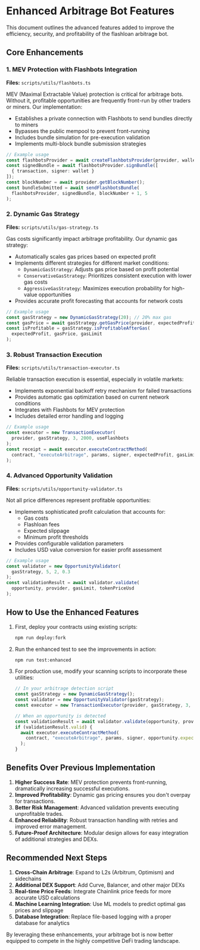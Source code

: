 # Enhanced Arbitrage Bot Features

This document outlines the advanced features added to improve the efficiency, security, and profitability of the flashloan arbitrage bot.

## Core Enhancements

### 1. MEV Protection with Flashbots Integration

**Files:** `scripts/utils/flashbots.ts`

MEV (Maximal Extractable Value) protection is critical for arbitrage bots. Without it, profitable opportunities are frequently front-run by other traders or miners. Our implementation:

- Establishes a private connection with Flashbots to send bundles directly to miners
- Bypasses the public mempool to prevent front-running
- Includes bundle simulation for pre-execution validation
- Implements multi-block bundle submission strategies

```typescript
// Example usage
const flashbotsProvider = await createFlashbotsProvider(provider, wallet, 'mainnet');
const signedBundle = await flashbotsProvider.signBundle([
  { transaction, signer: wallet }
]);
const blockNumber = await provider.getBlockNumber();
const bundleSubmitted = await sendFlashbotsBundle(
  flashbotsProvider, signedBundle, blockNumber + 1, 5
);
```

### 2. Dynamic Gas Strategy

**Files:** `scripts/utils/gas-strategy.ts`

Gas costs significantly impact arbitrage profitability. Our dynamic gas strategy:

- Automatically scales gas prices based on expected profit
- Implements different strategies for different market conditions:
  - `DynamicGasStrategy`: Adjusts gas price based on profit potential
  - `ConservativeGasStrategy`: Prioritizes consistent execution with lower gas costs
  - `AggressiveGasStrategy`: Maximizes execution probability for high-value opportunities
- Provides accurate profit forecasting that accounts for network costs

```typescript
// Example usage
const gasStrategy = new DynamicGasStrategy(20); // 20% max gas
const gasPrice = await gasStrategy.getGasPrice(provider, expectedProfit);
const isProfitable = gasStrategy.isProfitableAfterGas(
  expectedProfit, gasPrice, gasLimit
);
```

### 3. Robust Transaction Execution

**Files:** `scripts/utils/transaction-executor.ts`

Reliable transaction execution is essential, especially in volatile markets:

- Implements exponential backoff retry mechanism for failed transactions
- Provides automatic gas optimization based on current network conditions
- Integrates with Flashbots for MEV protection
- Includes detailed error handling and logging

```typescript
// Example usage
const executor = new TransactionExecutor(
  provider, gasStrategy, 3, 2000, useFlashbots
);
const receipt = await executor.executeContractMethod(
  contract, "executeArbitrage", params, signer, expectedProfit, gasLimit
);
```

### 4. Advanced Opportunity Validation

**Files:** `scripts/utils/opportunity-validator.ts`

Not all price differences represent profitable opportunities:

- Implements sophisticated profit calculation that accounts for:
  - Gas costs
  - Flashloan fees
  - Expected slippage
  - Minimum profit thresholds
- Provides configurable validation parameters
- Includes USD value conversion for easier profit assessment

```typescript
// Example usage
const validator = new OpportunityValidator(
  gasStrategy, 5, 2, 0.3
);
const validationResult = await validator.validate(
  opportunity, provider, gasLimit, tokenPriceUsd
);
```

## How to Use the Enhanced Features

1. First, deploy your contracts using existing scripts:
   ```bash
   npm run deploy:fork
   ```

2. Run the enhanced test to see the improvements in action:
   ```bash
   npm run test:enhanced
   ```

3. For production use, modify your scanning scripts to incorporate these utilities:
   ```typescript
   // In your arbitrage detection script
   const gasStrategy = new DynamicGasStrategy();
   const validator = new OpportunityValidator(gasStrategy);
   const executor = new TransactionExecutor(provider, gasStrategy, 3, 2000, true);
   
   // When an opportunity is detected
   const validationResult = await validator.validate(opportunity, provider, gasLimit, tokenPrice);
   if (validationResult.valid) {
     await executor.executeContractMethod(
       contract, "executeArbitrage", params, signer, opportunity.expectedProfit
     );
   }
   ```

## Benefits Over Previous Implementation

1. **Higher Success Rate**: MEV protection prevents front-running, dramatically increasing successful executions.
2. **Improved Profitability**: Dynamic gas pricing ensures you don't overpay for transactions.
3. **Better Risk Management**: Advanced validation prevents executing unprofitable trades.
4. **Enhanced Reliability**: Robust transaction handling with retries and improved error management.
5. **Future-Proof Architecture**: Modular design allows for easy integration of additional strategies and DEXs.

## Recommended Next Steps

1. **Cross-Chain Arbitrage**: Expand to L2s (Arbitrum, Optimism) and sidechains
2. **Additional DEX Support**: Add Curve, Balancer, and other major DEXs
3. **Real-time Price Feeds**: Integrate Chainlink price feeds for more accurate USD calculations
4. **Machine Learning Integration**: Use ML models to predict optimal gas prices and slippage
5. **Database Integration**: Replace file-based logging with a proper database for analytics

By leveraging these enhancements, your arbitrage bot is now better equipped to compete in the highly competitive DeFi trading landscape.
